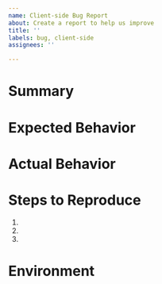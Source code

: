 ```yaml
---
name: Client-side Bug Report
about: Create a report to help us improve
title: ''
labels: bug, client-side
assignees: ''

---
```


# Summary

<!-- Tell us what the bug is -->

# Expected Behavior

<!--- Tell us what should happen -->

# Actual Behavior

<!--- Tell us what happens instead of the expected behavior -->

# Steps to Reproduce

1.
2.
3.

# Environment

<!-- Tell us where on the platform it happens -->
<!-- e.g. desktop or mobile version, your browser, your OS -->
